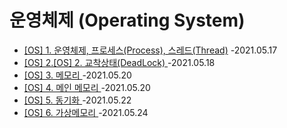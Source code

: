 # 운영체제 (Operating System)

 + [[OS] 1. 운영체제, 프로세스(Process), 스레드(Thread)](https://develaniper-devpage.tistory.com/79) -2021.05.17
 + [[OS] 2.[OS] 2. 교착상태(DeadLock) ](https://develaniper-devpage.tistory.com/80) -2021.05.18
 + [[OS] 3. 메모리 ](https://develaniper-devpage.tistory.com/82) -2021.05.20
 + [[OS] 4. 메인 메모리 ](https://develaniper-devpage.tistory.com/83) -2021.05.20
 + [[OS] 5. 동기화 ](https://develaniper-devpage.tistory.com/87) -2021.05.22
 + [[OS] 6. 가상메모리 ](https://develaniper-devpage.tistory.com/89) -2021.05.24


